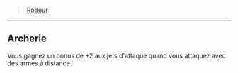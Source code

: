 ﻿---
!ClassFeatureItem
Id: ranger_hd.md#archerie
ParentLink: ranger_hd.md#rôdeur
Name: Archerie
ParentName: Rôdeur
NameLevel: 2
Attributes:
  Name: Archerie
  Markdown: >+
    ## <!--Name-->Archerie<!--/Name-->


    Vous gagnez un bonus de +2 aux jets d'attaque quand vous attaquez avec des armes à distance.

  Description: >+
    Vous gagnez un bonus de +2 aux jets d'attaque quand vous attaquez avec des armes à distance.

AttributesDictionary: >+
  Name: Archerie

  Markdown: >+

    ## <!--Name-->Archerie<!--/Name-->





    Vous gagnez un bonus de +2 aux jets d'attaque quand vous attaquez avec des armes à distance.



  Description: >+

    Vous gagnez un bonus de +2 aux jets d'attaque quand vous attaquez avec des armes à distance.



Description: >+
  Vous gagnez un bonus de +2 aux jets d'attaque quand vous attaquez avec des armes à distance.

---
> [Rôdeur](hd_ranger.md)

---

## Archerie

Vous gagnez un bonus de +2 aux jets d'attaque quand vous attaquez avec des armes à distance.

